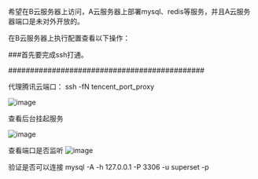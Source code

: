 希望在B云服务器上访问，A云服务器上部署mysql、redis等服务，并且A云服务器端口是未对外开放的。

在B云服务器上执行配置查看以下操作：

###首先要完成ssh打通。

#############################################


代理腾讯云端口：  ssh -fN tencent_port_proxy

![image](https://github.com/randolph555/blog/assets/22696026/cc25676d-5969-4dfa-816b-c85b1f8b5ec1)


查看后台挂起服务

![image](https://github.com/randolph555/blog/assets/22696026/ad98fe4e-7138-4691-a658-92ef1d50ce67)


查看端口是否监听
![image](https://github.com/randolph555/blog/assets/22696026/56d5e447-42f8-403f-b88f-580e2f152565)


验证是否可以连接
mysql -A -h 127.0.0.1 -P 3306 -u superset -p